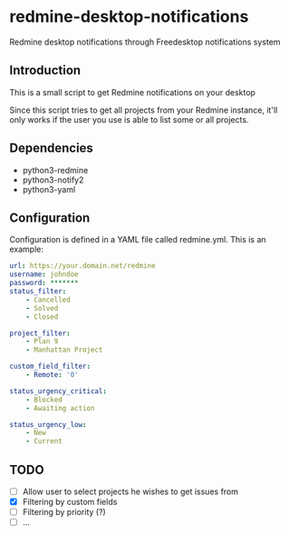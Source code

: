 # redmine-desktop-notifications
Redmine desktop notifications through Freedesktop notifications system

## Introduction
This is a small script to get Redmine notifications on your desktop

Since this script tries to get all projects from your Redmine instance, it'll only works if the user you use is able to list some or all projects.

## Dependencies
* python3-redmine
* python3-notify2
* python3-yaml

## Configuration
Configuration is defined in a YAML file called redmine.yml. This is an example:
```yaml
url: https://your.domain.net/redmine
username: johndoe
password: *******
status_filter:
    - Cancelled
    - Solved
    - Closed

project_filter:
    - Plan 9
    - Manhattan Project

custom_field_filter:
    - Remote: '0'

status_urgency_critical:
    - Blocked
    - Awaiting action

status_urgency_low:
    - New
    - Current
```

## TODO
- [ ] Allow user to select projects he wishes to get issues from
- [x] Filtering by custom fields
- [ ] Filtering by priority (?)
- [ ] ...
